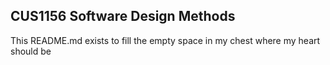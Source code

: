 CUS1156 Software Design Methods
-----

This README.md exists to fill the empty space in my chest where my heart should be